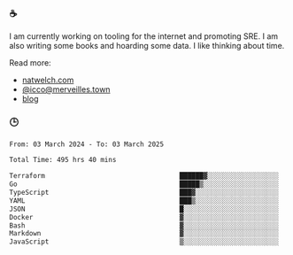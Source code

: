 ### ☕

I am currently working on tooling for the internet and promoting SRE. I am also writing some books and hoarding some data. I like thinking about time. 

Read more:

 - [natwelch.com](https://natwelch.com)
 - [@icco@merveilles.town](https://merveilles.town/@icco)
 - [blog](https://writing.natwelch.com)

### 🕒

<!--START_SECTION:waka-->

```txt
From: 03 March 2024 - To: 03 March 2025

Total Time: 495 hrs 40 mins

Terraform                                  ██████▓░░░░░░░░░░░░░░░░░░   26.67 %
Go                                         █████▒░░░░░░░░░░░░░░░░░░░   21.13 %
TypeScript                                 ███▓░░░░░░░░░░░░░░░░░░░░░   14.71 %
YAML                                       ███▒░░░░░░░░░░░░░░░░░░░░░   12.87 %
JSON                                       █░░░░░░░░░░░░░░░░░░░░░░░░   04.51 %
Docker                                     ▓░░░░░░░░░░░░░░░░░░░░░░░░   02.96 %
Bash                                       ▓░░░░░░░░░░░░░░░░░░░░░░░░   02.93 %
Markdown                                   ▓░░░░░░░░░░░░░░░░░░░░░░░░   02.26 %
JavaScript                                 ▒░░░░░░░░░░░░░░░░░░░░░░░░   01.99 %
```

<!--END_SECTION:waka-->
